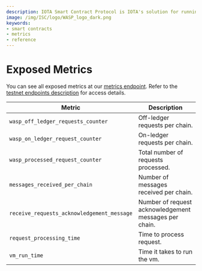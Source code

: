 ```yaml
---
description: IOTA Smart Contract Protocol is IOTA's solution for running smart contracts on top of the IOTA tangle.
image: /img/ISC/logo/WASP_logo_dark.png
keywords:
- smart contracts
- metrics
- reference
---
```


# Exposed Metrics

You can see all exposed metrics at our [metrics endpoint](https://wasp.sc.iota.org/metrics). Refer to the [testnet endpoints description](guide/chains_and_nodes/testnet.md#endpoints) for access details.

|Metric                                     |Description
|---                                        |---
|`wasp_off_ledger_requests_counter`         |Off-ledger requests per chain.
|`wasp_on_ledger_request_counter`           |On-ledger requests per chain.
|`wasp_processed_request_counter`           |Total number of requests processed.
|`messages_received_per_chain`              |Number of messages received per chain.
|`receive_requests_acknowledgement_message` |Number of request acknowledgement messages per chain.
|`request_processing_time`                  |Time to process request.
|`vm_run_time`                              |Time it takes to run the vm.